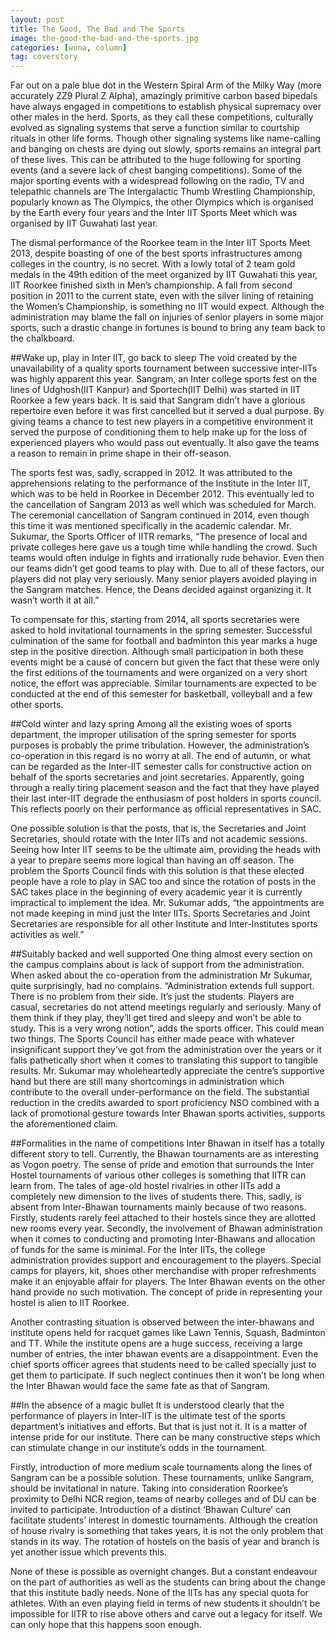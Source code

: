 ```yaml
---
layout: post
title: The Good, The Bad and The Sports
image: the-good-the-bad-and-the-sports.jpg
categories: [wona, column]
tag: coverstory 
---
```


Far out on a pale blue dot in the Western Spiral Arm of the Milky Way (more accurately ZZ9 Plural Z Alpha), amazingly primitive carbon based bipedals have always engaged in competitions to establish physical supremacy over other males in the herd. Sports, as they call these competitions, culturally evolved as signaling systems that serve a function similar to courtship rituals in other life forms. Though other signaling systems like name-calling and banging on chests are dying out slowly, sports remains an integral part of these lives. This can be attributed to the huge following for sporting events (and a severe lack of chest banging competitions). Some of the major sporting events with a widespread following on the radio, TV and telepathic channels are The Intergalactic Thumb Wrestling Championship, popularly known as The Olympics, the other Olympics which is organised by the Earth every four years and the Inter IIT Sports Meet which was organised by IIT Guwahati last year.

The dismal performance of the Roorkee team in the Inter IIT Sports Meet 2013, despite boasting of one of the best sports infrastructures among colleges in the country, is no secret.  With a lowly total of 2 team gold medals in the 49th edition of the meet organized by IIT Guwahati this year, IIT Roorkee finished sixth in Men’s championship. A fall from second position in 2011 to the current state, even with the silver lining of retaining the Women’s Championship, is something no IIT would expect.  Although the administration may blame the fall on injuries of senior players in some major sports, such a drastic change in fortunes is bound to bring any team back to the chalkboard.

##Wake up, play in Inter IIT, go back to sleep
The void created by the unavailability of a quality sports tournament between successive inter-IITs was highly apparent this year. Sangram, an Inter college sports fest on the lines of Udghosh(IIT Kanpur) and Sportech(IIT Delhi) was started in IIT Roorkee a few years back. It is said that Sangram didn’t have a glorious repertoire even before it was first cancelled but it served a dual purpose. By giving teams a chance to test new players in a competitive environment it served the purpose of conditioning them to help make up for the loss of experienced players who would pass out eventually. It also gave the teams a reason to remain in prime shape in their off-season.

The sports fest was, sadly, scrapped in 2012. It was attributed to the apprehensions relating to the performance of the Institute in the Inter IIT, which was to be held in Roorkee in December 2012. This eventually led to the cancellation of Sangram 2013 as well which was scheduled for March. The ceremonial cancellation of Sangram continued in 2014, even though this time it was mentioned specifically in the academic calendar. Mr. Sukumar, the Sports Officer of IITR remarks, “The presence of local and private colleges here gave us a tough time while handling the crowd. Such teams would often indulge in fights and irrationally rude behavior. Even then our teams didn’t get good teams to play with. Due to all of these factors, our players did not play very seriously. Many senior players avoided playing in the Sangram matches. Hence, the Deans decided against organizing it. It wasn’t worth it at all.”

To compensate for this, starting from 2014, all sports secretaries were asked to hold invitational tournaments in the spring semester. Successful culmination of the same for football and badminton this year marks a huge step in the positive direction. Although small participation in both these events might be a cause of concern but given the fact that these were only the first editions of the tournaments and were organized on a very short notice, the effort was appreciable. Similar tournaments are expected to be conducted at the end of this semester for basketball, volleyball and a few other sports.


##Cold winter and lazy spring
Among all the existing woes of sports department, the improper utilisation of the spring semester for sports purposes is probably the prime tribulation. However, the administration’s co-operation in this regard is no worry at all. The end of autumn, or what can be regarded as the Inter-IIT semester calls for constructive action on behalf of the sports secretaries and joint secretaries. Apparently, going through a really tiring placement season and the fact that they have played their last inter-IIT degrade the enthusiasm of post holders in sports council. This reflects poorly on their performance as official representatives in SAC. 

One possible solution is that the posts, that is, the Secretaries and Joint Secretaries, should rotate with the Inter IITs and not academic sessions. Seeing how Inter IIT seems to be the ultimate aim, providing the heads with a year to prepare seems more logical than having an off season. The problem the Sports Council finds with this solution is that these elected people have a role to play in SAC too and since the rotation of posts in the SAC takes place in the beginning of every academic year it is currently impractical to implement the idea. Mr. Sukumar adds, “the appointments are not made keeping in mind just the Inter IITs. Sports Secretaries and Joint Secretaries are responsible for all other Institute and Inter-Institutes sports activities as well.”

##Suitably backed and well supported
One thing almost every section on the campus complains about is lack of support from the administration. When asked about the co-operation from the administration Mr Sukumar, quite surprisingly, had no complains.  “Administration extends full support. There is no problem from their side. It’s just the students. Players are casual, secretaries do not attend meetings regularly and seriously. Many of them think if they play, they’ll get tired and sleepy and won’t be able to study. This is a very wrong notion”, adds the sports officer. This could mean two things. The Sports Council has either made peace with whatever insignificant support they’ve got from the administration over the years or it falls pathetically short when it comes to translating this support to tangible results. 
Mr. Sukumar may wholeheartedly appreciate the centre’s supportive hand but there are still many shortcomings in administration which contribute to the overall under-performance on the field. The substantial reduction in the credits awarded to sport proficiency NSO combined with a lack of promotional gesture towards Inter Bhawan sports activities, supports the aforementioned claim. 

##Formalities in the name of competitions
Inter Bhawan in itself has a totally different story to tell. Currently, the Bhawan tournaments are as interesting as Vogon poetry. The sense of pride and emotion that surrounds the Inter Hostel tournaments of various other colleges is something that IITR can learn from. The tales of age-old hostel rivalries in other IITs add a completely new dimension to the lives of students there. This, sadly, is absent from Inter-Bhawan tournaments mainly because of two reasons. Firstly, students rarely feel attached to their hostels since they are allotted new rooms every year. Secondly, the involvement of Bhawan administration when it comes to conducting and promoting Inter-Bhawans and allocation of funds for the same is minimal. For the Inter IITs, the college administration provides support and encouragement to the players. Special camps for players, kit, shoes other merchandise with proper refreshments make it an enjoyable affair for players. The Inter Bhawan events on the other hand provide no such motivation. The concept of pride in representing your hostel is alien to IIT Roorkee. 

Another contrasting situation is observed between the inter-bhawans and institute opens held for racquet games like Lawn Tennis, Squash, Badminton and TT.
While the institute opens are a huge success, receiving a large number of entries, the inter bhawan events are a disappointment. Even the chief sports officer agrees that students need to be called specially just to get them to participate. If such neglect continues then it won’t be long when the Inter Bhawan would face the same fate as that of Sangram. 

##In the absence of a magic bullet
It is understood clearly that the performance of players in Inter-IIT is the ultimate test of the sports department’s initiatives and efforts. But that is just not it. It is a matter of intense pride for our institute. There can be many constructive steps which can stimulate change in our institute’s odds in the tournament.

Firstly, introduction of more medium scale tournaments along the lines of Sangram can be a possible solution. These tournaments, unlike Sangram, should be invitational in nature. Taking into consideration Roorkee’s proximity to Delhi NCR region, teams of nearby colleges and of DU can be invited to participate.
Introduction of a distinct ‘Bhawan Culture’ can facilitate students’ interest in domestic tournaments. Although the creation of house rivalry is something that takes years, it is not the only problem that stands in its way. The rotation of hostels on the basis of year and branch is yet another issue which prevents this.

None of these is possible as overnight changes. But a constant endeavour on the part of authorities as well as the students can bring about the change that this institute badly needs. None of the IITs has any special quota for athletes. With an even playing field in terms of new students it shouldn’t be impossible for IITR to rise above others and carve out a legacy for itself. We can only hope that this happens soon enough.

